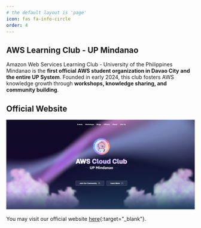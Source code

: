 ```yaml
---
# the default layout is 'page'
icon: fas fa-info-circle
order: 4
---
```


## AWS Learning Club - UP Mindanao  

Amazon Web Services Learning Club - University of the Philippines Mindanao is the **first official AWS student organization in Davao City and the entire UP System**. Founded in early 2024, this club fosters AWS knowledge growth through **workshops, knowledge sharing, and community building**.

## Official Website

![AWSCC Website](/assets/img/awscc-website.png)

You may visit our official website [here](https://www.awsccupmindanao.org/){:target="_blank"}.
